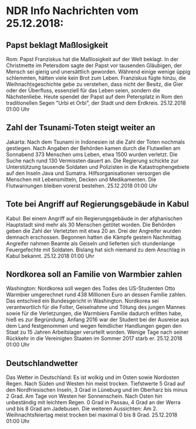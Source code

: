 # NDR Info Nachrichten vom 25.12.2018:


## Papst beklagt Maßlosigkeit
Rom: Papst Franziskus hat die Maßlosigkeit auf der Welt beklagt. In der Christmette im Petersdom sagte der Papst vor tausenden Gläubigen, der Mensch sei gierig und unersättlich geworden. Während einige wenige üppig schlemmten, hätten viele kein Brot zum Leben. Franziskus fügte hinzu, die Weihnachtsgeschichte gebe zu verstehen, dass nicht der Besitz, die Gier oder der Überfluss, essenziell für das Leben seien, sondern die Nächstenliebe. Heute spendet der Papst auf dem Petersplatz in Rom den traditionellen Segen "Urbi et Orbi", der Stadt und dem Erdkreis. 25.12.2018 01:00 Uhr 

## Zahl der Tsunami-Toten steigt weiter an
Jakarta: Nach dem Tsunami in Indonesien ist die Zahl der Toten nochmals gestiegen. Nach Angaben der Behörden kamen durch die Flutwellen am Sonnabend 373 Menschen ums Leben, etwa 1500 wurden verletzt. Die Suche nach rund 130 Vermissten dauert an. Die Regierung schickte zur Unterstützung tausende Soldaten und Polizisten in die Katastrophengebiete auf den Inseln Java und Sumatra. Hilfsorganisationen versorgen die Menschen mit Lebensmitteln, Decken und Medikamenten. Die Flutwarnungen bleiben vorerst bestehen. 25.12.2018 01:00 Uhr 

## Tote bei Angriff auf Regierungsgebäude in Kabul
Kabul: Bei einem Angriff auf ein Regierungsgebäude in der afghanischen Hauptstadt sind mehr als 30 Menschen getötet worden. Die Behörden geben die Zahl der Verletzten mit etwa 20 an. Drei der Angreifer wurden demnach erschossen. Begonnen hatten die Kämpfe gestern Nachmittag. Angreifer nahmen Beamte als Geiseln und lieferten sich stundenlange Feuergefechte mit Soldaten. Bislang hat sich niemand zu dem Anschlag in Kabul bekannt. 25.12.2018 01:00 Uhr 

## Nordkorea soll an Familie von Warmbier zahlen
Washington: Nordkorea soll wegen des Todes des US-Studenten Otto Warmbier umgerechnet rund 438 Millionen Euro an dessen Familie zahlen. Das entschied ein Bundesgericht in Washington. Nordkorea sei verantwortlich für die Folter, Geiselnahme und Tötung des jungen Mannes sowie für die Verletzungen, die Warmbiers Familie dadurch erlitten habe, hieß es zur Begründung. Anfang 2016 war der Student bei der Ausreise aus dem Land festgenommen und wegen feindlicher Handlungen gegen den Staat zu 15 Jahren Arbeitslager verurteilt worden. Wenige Tage nach seiner Rückkehr in die Vereinigten Staaten im Sommer  2017 starb er. 25.12.2018 01:00 Uhr 

## Deutschlandwetter
Das Wetter in Deutschland: Es ist wolkig und im Osten sowie Nordosten Regen. Nach Süden und Westen hin meist trocken. Tiefstwerte 5 Grad auf den Nordfriesischen Inseln, 3 Grad in Lüneburg und im Oberharz bis minus 2 Grad. Am Tage von Westen her Sonnenschein. Nach Osten hin unbeständig mit leichtem Regen. 0 Grad in Passau, 4 Grad an der Werra und bis 8 Grad am Jadebusen. Die weiteren Aussichten: Am 2. Weihnachtsfeiertag meist trocken bei maximal 0 bis 8 Grad. 25.12.2018 01:00 Uhr 
